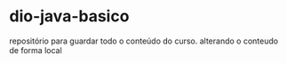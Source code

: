# dio-java-basico
repositório para guardar todo o conteúdo do curso.
alterando o conteudo de forma local